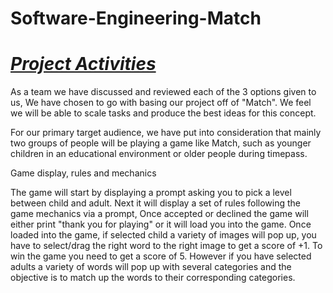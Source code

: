 # Software-Engineering-Match

# <ins>**_Project Activities_**</ins>

As a team we have discussed and reviewed each of the 3 options given to us, We have chosen to go with basing our project off of "Match". We feel we will be able to scale tasks and produce the best ideas for this concept.

For our primary target audience, we have put into consideration that mainly two groups of people will be playing a game like Match, such as younger children in an educational environment or older people during timepass.

Game display, rules and mechanics 

The game will start by displaying a prompt asking you to pick a level between child and adult. Next it will display a set of rules following the game mechanics via a prompt, Once accepted or declined the game will either print "thank you for playing" or it will load you into the game. Once loaded into the game, if selected child a variety of images will pop up, you have to select/drag the right word to the right image to get a score of +1. To win the game you need to get a score of 5. However if you have selected adults a variety of words will pop up with several categories and the objective is to match up the words to their corresponding categories.




